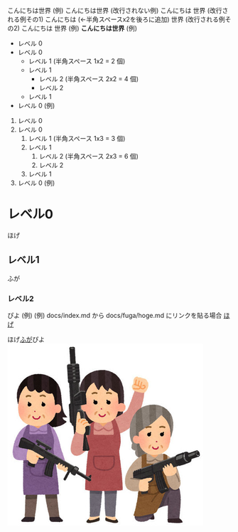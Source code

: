 こんにちは世界
(例)
こんにちは世界
(改行されない例)
こんにちは
世界
(改行される例その1)
こんにちは  (←半角スペースx2を後ろに追加)
世界
(改行される例その2)
こんにちは
世界
(例)
**こんにちは世界**
(例)
- レベル 0
- レベル 0
  - レベル 1 (半角スペース 1x2 = 2 個)
  - レベル 1
    - レベル 2 (半角スペース 2x2 = 4 個)
    - レベル 2
  - レベル 1
- レベル 0
(例)
1. レベル 0
1. レベル 0
   1. レベル 1 (半角スペース 1x3 = 3 個)
   1. レベル 1
      1. レベル 2 (半角スペース 2x3 = 6 個)
      1. レベル 2
   1. レベル 1
1. レベル 0
(例)
# レベル0
ほげ
## レベル1
ふが
### レベル2
ぴよ
(例)
(例)
docs/index.md から docs/fuga/hoge.md にリンクを貼る場合
[ほげ](./fuga/hoge.md)


ほげ[ふが](https://github.com/)ぴよ
![ほげ](./hoge.png)
